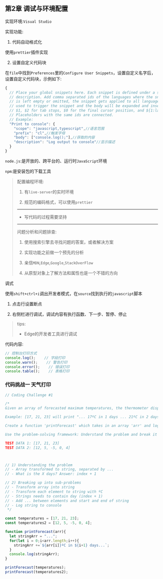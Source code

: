 ## 第2章 调试与环境配置

实现环境:`Visual Studio`

实现功能:

1. 代码自动格式化

使用`prettier`插件实现

2. 设置自定义代码块

在`file`中找到`Preferences`里的`Configure User Snippets`，设置自定义名字后，设置自定义代码块，示例如下:

```js
{
  // Place your global snippets here. Each snippet is defined under a snippet name and has a scope, prefix, body and
  // description. Add comma separated ids of the languages where the snippet is applicable in the scope field. If scope
  // is left empty or omitted, the snippet gets applied to all languages. The prefix is what is
  // used to trigger the snippet and the body will be expanded and inserted. Possible variables are:
  // $1, $2 for tab stops, $0 for the final cursor position, and ${1:label}, ${2:another} for placeholders.
  // Placeholders with the same ids are connected.
  // Example:
  "Print to console": {
    "scope": "javascript,typescript",//语言范围
    "prefix": "cl",//触发字母
    "body": ["console.log();"],//获取的内容
    "description": "Log output to console"//显示描述
  }
}
```

`node.js`:是开放的、跨平台的、运行时`JavaScript`环境

`npm`:是安装包的下载工具

> 配置编程环境:
> 
> 1. 有`live-server`的实时环境
> 
> 2. 规范的编码格式，可以使用`prettier`
> 
> ---
> 
> - 写代码的过程需要坚持
> 
> ---
> 
> 问题分析和问题排查:
> 
> 1. 使用搜索引擎去寻找问题的答案，或者解决方案
> 
> 2. 实现功能之前做一个预先的分析
> 
> 3. 亲信`MDN`,`Edge`,`Google`,`StackOverFlow`
> 
> 4. 从原型对象上了解方法和属性也是一个不错的方向

调式

使用`shift+ctrl+i`调出开发者模式，在`source`找到执行的`javascript`脚本

1. 点击行设置断点

2. 右侧栏进行调试，调试内容有执行函数、下一步、暂停、停止

> tips:
> 
> - Edge的开发者工具进行调试

代码内容:

```js
// 控制台打印方式
console.log();    // 字段打印
console.warn();    // 警告打印
console.error();    // 错误打印
console.table();    // 表格打印
```

### 代码挑战一 天气打印

```js
// Coding Challenge #1

/*
Given an array of forecasted maximum temperatures, the thermometer displays a string with these temperatures.

Example: [17, 21, 23] will print "... 17ºC in 1 days ... 21ºC in 2 days ... 23ºC in 3 days ..."

Create a function 'printForecast' which takes in an array 'arr' and logs a string like the above to the console.

Use the problem-solving framework: Understand the problem and break it up into sub-problems!

TEST DATA 1: [17, 21, 23]
TEST DATA 2: [12, 5, -5, 0, 4]



// 1) Understanding the problem
// - Array transformed to string, separated by ...
// - What is the X days? Answer: index + 1

// 2) Breaking up into sub-problems
// - Transform array into string
// - Transform each element to string with ºC
// - Strings needs to contain day (index + 1)
// - Add ... between elements and start and end of string
// - Log string to console
 */

const temperatures = [17, 21, 23];
const temperatures2 = [12, 5, -5, 0, 4];

function printForecast(arr){
  let stringArr = "...";
  for(let i = 0;i<arr.length;i++){
    stringArr +=`${arr[i]}ºC in ${i+1} days...`;
  }
  console.log(stringArr);
}

printForecast(temperatures);
printForecast(temperatures2);
```
